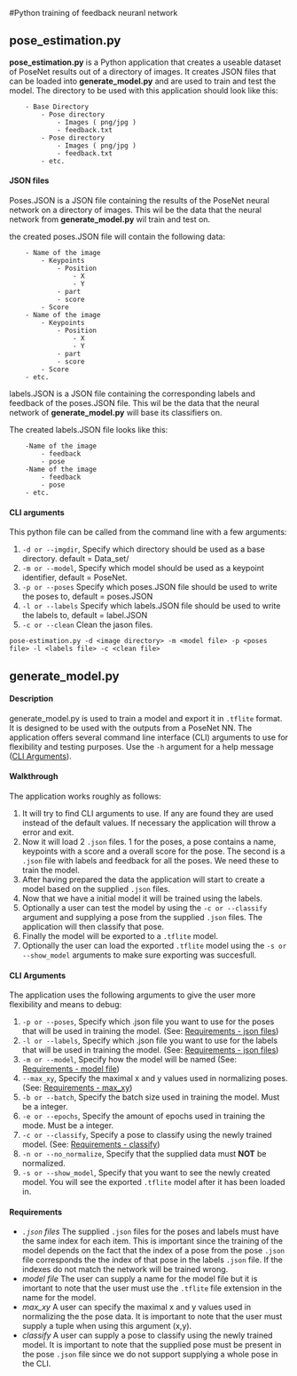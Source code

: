 #Python training of feedback neuranl network

## pose_estimation.py

__pose_estimation.py__ is a Python application that creates a useable dataset of PoseNet results out of a directory of images. It creates JSON files that can be loaded into __generate_model.py__ and are used to train and test the model. 
The directory to be used with this application should look like this:
```
    - Base Directory
        - Pose directory
            - Images ( png/jpg )
            - feedback.txt
        - Pose directory
            - Images ( png/jpg )
            - feedback.txt
        - etc.
```
#### JSON files

Poses.JSON is a JSON file containing the results of the PoseNet neural network on a directory of images. This wil be the data that the neural network from __generate_model.py__ wil train and test on. 

the created poses.JSON file will contain the following data:
```
    - Name of the image
        - Keypoints
            - Position
                - X
                - Y
            - part
            - score
        - Score
    - Name of the image
        - Keypoints
            - Position
                - X
                - Y
            - part
            - score
        - Score
    - etc.
```

labels.JSON is a JSON file containing the corresponding labels and feedback of the poses.JSON file. This wil be the data that the neural network of __generate_model.py__ will base its classifiers on. 

The created labels.JSON file looks like this:
```
    -Name of the image
        - feedback
        - pose
    -Name of the image
        - feedback
        - pose
    - etc.
```
#### CLI arguments

This python file can be called from the command line with a few arguments:
1. ```-d or --imgdir```, Specify which directory should be used as a base directory. default = Data_set/
2. ```-m or --model```, Specify which model should be used as a keypoint identifier, default = PoseNet.
3. ```-p or --poses``` Specify which poses.JSON file should be used to write the poses to, default = poses.JSON
4. ```-l or --labels``` Specify which labels.JSON file should be used to write the labels to, default = label.JSON
5. ```-c or --clean``` Clean the jason files.

```pose-estimation.py -d <image directory> -m <model file> -p <poses file> -l <labels file> -c <clean file>```

## generate_model.py

#### Description
generate_model.py is used to train a model and export it in ```.tflite``` format. It is designed to be used with the outputs from a PoseNet NN. The application offers several command line interface (CLI) arguments to use for flexibility and testing purposes. Use the ```-h``` argument for a help message ([CLI Arguments](#cli_arguments)).

#### Walkthrough
The application works roughly as follows:
1. It will try to find CLI arguments to use. If any are found they are used instead of the default values. If necessary the application will throw a error and exit.
2. Now it will load 2 ```.json``` files. 1 for the poses, a pose contains a name, keypoints with a score and a overall score for the pose. The second is a ```.json``` file with labels and feedback for all the poses. We need these to train the model.
3. After having prepared the data the application will start to create a model based on the supplied ```.json``` files.
4. Now that we have a initial model it will be trained using the labels.
5. Optionally a user can test the model by using the ```-c or --classify``` argument and supplying a pose from the supplied ```.json``` files. The application will then classify that pose.
6. Finally the model will be exported to a ```.tflite``` model.
7. Optionally the user can load the exported ```.tflite``` model using the ```-s or --show_model``` arguments to make sure exporting was succesfull.

#### <a name="cli_arguments"></a>CLI Arguments
The application uses the following arguments to give the user more flexibility and means to debug:

1. ```-p or --poses```, Specify which .json file you want to use for the poses that will be used in training the model. (See: [Requirements - json files](#req_json))
2. ```-l or --labels```, Specify which .json file you want to use for the labels that will be used in training the model. (See: [Requirements - json files](#req_json))
3. ```-m or --model```, Specify how the model will be named (See: [Requirements - model file](#req_model))
4. ```--max_xy```, Specify the maximal x and y values used in normalizing poses. (See: [Requirements - max_xy](#req_max))
5. ```-b or --batch```, Specify the batch size used in training the model. Must be a integer.
6. ```-e or --epochs```, Specify the amount of epochs used in training the mode. Must be a integer.
7. ```-c or --classify```, Specify a pose to classify using the newly trained model. (See: [Requirements - classify](#req_classify))
8. ```-n or --no_normalize```, Specify that the supplied data must **NOT** be normalized.
9. ```-s or --show_model```, Specify that you want to see the newly created model. You will see the exported ```.tflite``` model after it has been loaded in.

#### Requirements
- <a name="req_json"></a>*```.json``` files*
The supplied ```.json``` files for the poses and labels must have the same index for each item. This is important since the training of the model depends on the fact that the index of a pose from the pose ```.json``` file corresponds the the index of that pose in the labels ```.json``` file. If the indexes do not match the network will be trained wrong.
- <a name="req_model"></a>*model file*
The user can supply a name for the model file but it is imortant to note that the user must use the ```.tflite``` file extension in the name for the model.
- <a name="req_max"></a>*max_xy*
A user can specify the maximal x and y values used in normalizing the the pose data. It is important to note that the user must supply a tuple when using this argument (x,y).
- <a name="req_classify"></a> *classify*
A user can supply a pose to classify using the newly trained model. It is important to note that the supplied pose must be present in the pose ```.json``` file since we do not support supplying a whole pose in the CLI.